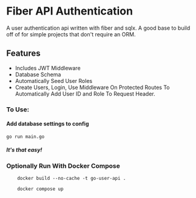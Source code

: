 # Fiber API Authentication

A user authentication api written with fiber and sqlx. A good base to build off of for simple projects that don't require an ORM.

## Features

- Includes JWT Middleware
- Database Schema
- Automatically Seed User Roles
- Create Users, Login, Use Middleware On Protected Routes To Automatically Add User ID and Role To Request Header.

### To Use:

#### Add database settings to config

```
go run main.go
```

##### It's that easy!

### Optionally Run With Docker Compose

```
    docker build --no-cache -t go-user-api .
```

```
    docker compose up
```
